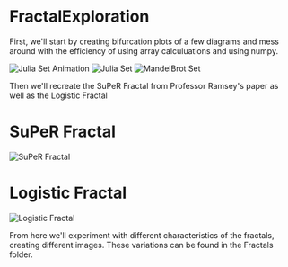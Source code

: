 # FractalExploration
First, we'll start by creating bifurcation plots of a few diagrams and mess around with the efficiency of using array calculuations and using numpy.

![Julia Set Animation](https://github.com/shaunramsey/FractalExploration/blob/master/Iterations/julia_set_animation2.gif)
![Julia Set](https://github.com/shaunramsey/FractalExploration/blob/master/Iterations/julia_set.png)
![MandelBrot Set](https://github.com/shaunramsey/FractalExploration/blob/master/Iterations/Mandelbrot_Set.png)

Then we'll recreate the SuPeR Fractal from Professor Ramsey's paper as well as the Logistic Fractal
# SuPeR Fractal
![SuPeR Fractal](https://github.com/shaunramsey/FractalExploration/blob/master/Fractals/SuPeR%20Fractals/Lyapunov_Fractal_a_0.1.png)
# Logistic Fractal
![Logistic Fractal](https://github.com/shaunramsey/FractalExploration/blob/master/Fractals/Markus-Lyapunov%20Fractals/Lyapunov_Logistic_Fractal.png)

From here we'll experiment with different characteristics of the fractals, creating different images. These variations can be found in the Fractals folder.
